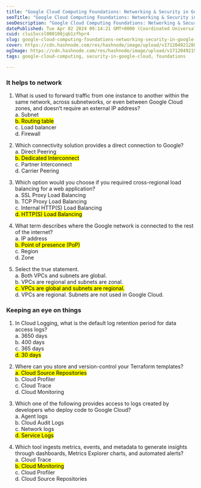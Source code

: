 ```yaml
---
title: "Google Cloud Computing Foundations: Networking & Security in Google Cloud - Quiz"
seoTitle: "Google Cloud Computing Foundations: Networking & Security in Google Cl"
seoDescription: "Google Cloud Computing Foundations: Networking & Security in Google Cloud - Quiz"
datePublished: Tue Apr 02 2024 09:14:21 GMT+0000 (Coordinated Universal Time)
cuid: clui5xcsl000108jqb1zfhpr4
slug: google-cloud-computing-foundations-networking-security-in-google-cloud-quiz
cover: https://cdn.hashnode.com/res/hashnode/image/upload/v1712049212887/b6c9b00c-6a20-4f90-aee2-2b47fdd5979f.png
ogImage: https://cdn.hashnode.com/res/hashnode/image/upload/v1712049219232/c3e6e9e4-d3e5-41fe-8f5c-04f4df21ede7.png
tags: google-cloud-computing, security-in-google-cloud, foundations

---
```


### **It helps to network**

1. What is used to forward traffic from one instance to another within the same network, across subnetworks, or even between Google Cloud zones, and doesn’t require an external IP address?  
    a. Subnet  
    <mark>b. Routing table</mark>  
    c. Load balancer  
    d. Firewall
    
2. Which connectivity solution provides a direct connection to Google?  
    a. Direct Peering  
    <mark>b. Dedicated Interconnect</mark>  
    c. Partner Interconnect  
    d. Carrier Peering
    
3. Which option would you choose if you required cross-regional load balancing for a web application?  
    a. SSL Proxy Load Balancing  
    b. TCP Proxy Load Balancing  
    c. Internal HTTP(S) Load Balancing  
    <mark>d. HTTP(S) Load Balancing</mark>
    
4. What term describes where the Google network is connected to the rest of the internet?  
    a. IP address  
    <mark>b. Point of presence (PoP)</mark>  
    c. Region  
    d. Zone
    
5. Select the true statement.  
    a. Both VPCs and subnets are global.  
    b. VPCs are regional and subnets are zonal.  
    <mark>c. VPCs are global and subnets are regional.</mark>  
    d. VPCs are regional. Subnets are not used in Google Cloud.
    

### **Keeping an eye on things**

1. In Cloud Logging, what is the default log retention period for data access logs?  
    a. 3650 days  
    b. 400 days  
    c. 365 days  
    <mark>d. 30 days</mark>
    
2. Where can you store and version-control your Terraform templates?  
    <mark>a. Cloud Source Repositories</mark>  
    b. Cloud Profiler  
    c. Cloud Trace  
    d. Cloud Monitoring
    
3. Which one of the following provides access to logs created by developers who deploy code to Google Cloud?  
    a. Agent logs  
    b. Cloud Audit Logs  
    c. Network logs  
    <mark>d. Service Logs</mark>
    
4. Which tool ingests metrics, events, and metadata to generate insights through dashboards, Metrics Explorer charts, and automated alerts?  
    a. Cloud Trace  
    <mark>b. Cloud Monitoring</mark>  
    c. Cloud Profiler  
    d. Cloud Source Repositories